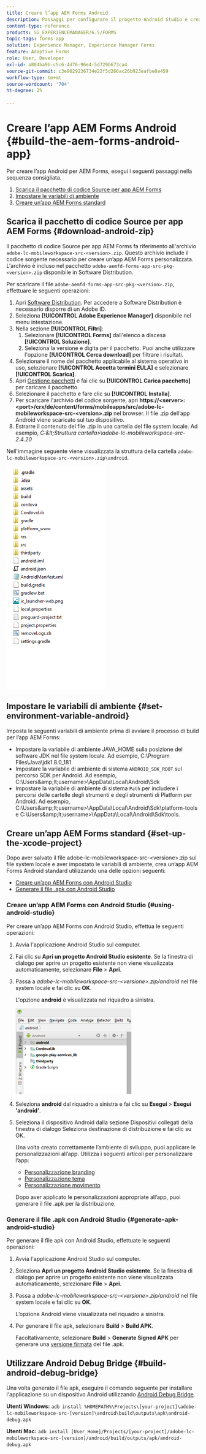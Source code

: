 ```yaml
---
title: Creare l’app AEM Forms Android
description: Passaggi per configurare il progetto Android Studio e creare il file .apk per l’app AEM Forms per Android
content-type: reference
products: SG_EXPERIENCEMANAGER/6.5/FORMS
topic-tags: forms-app
solution: Experience Manager, Experience Manager Forms
feature: Adaptive Forms
role: User, Developer
exl-id: a804ba9b-c5c6-4d76-96e4-5d729b673ca4
source-git-commit: c3e9029236734e22f5d266ac26b923eafbe0a459
workflow-type: tm+mt
source-wordcount: '704'
ht-degree: 2%

---
```


# Creare l’app AEM Forms Android {#build-the-aem-forms-android-app}

Per creare l’app Android per AEM Forms, esegui i seguenti passaggi nella sequenza consigliata.

1. [Scarica il pacchetto di codice Source per app AEM Forms](#download-android-zip)
1. [Impostare le variabili di ambiente](#set-environment-variable-android)
1. [Creare un’app AEM Forms standard](#set-up-the-xcode-project)

## Scarica il pacchetto di codice Source per app AEM Forms {#download-android-zip}

Il pacchetto di codice Source per app AEM Forms fa riferimento all&#39;archivio `adobe-lc-mobileworkspace-src-<version>.zip`. Questo archivio include il codice sorgente necessario per creare un’app AEM Forms personalizzata. L&#39;archivio è incluso nel pacchetto `adobe-aemfd-forms-app-src-pkg-<version>.zip` disponibile in Software Distribution.

Per scaricare il file `adobe-aemfd-forms-app-src-pkg-<version>.zip`, effettuare le seguenti operazioni:

1. Apri [Software Distribution](https://experience.adobe.com/downloads). Per accedere a Software Distribution è necessario disporre di un Adobe ID.
1. Seleziona **[!UICONTROL Adobe Experience Manager]** disponibile nel menu intestazione.
1. Nella sezione **[!UICONTROL Filtri]**:
   1. Selezionare **[!UICONTROL Forms]** dall&#39;elenco a discesa **[!UICONTROL Soluzione]**.
   2. Seleziona la versione e digita per il pacchetto. Puoi anche utilizzare l&#39;opzione **[!UICONTROL Cerca download]** per filtrare i risultati.
1. Selezionare il nome del pacchetto applicabile al sistema operativo in uso, selezionare **[!UICONTROL Accetta termini EULA]** e selezionare **[!UICONTROL Scarica]**.
1. Apri [Gestione pacchetti](https://experienceleague.adobe.com/docs/experience-manager-65-lts/administering/contentmanagement/package-manager.html) e fai clic su **[!UICONTROL Carica pacchetto]** per caricare il pacchetto.
1. Selezionare il pacchetto e fare clic su **[!UICONTROL Installa]**.
1. Per scaricare l&#39;archivio del codice sorgente, apri **https://&lt;server>:&lt;port>/crx/de/content/forms/mobileapps/src/adobe-lc-mobileworkspace-src-&lt;version>.zip** nel browser. Il file .zip dell’app Android viene scaricato sul tuo dispositivo.
1. Estrarre il contenuto del file .zip in una cartella del file system locale. Ad esempio, *C:\&lt;Struttura cartella>\adobe-lc-mobileworkspace-src-2.4.20*

Nell&#39;immagine seguente viene visualizzata la struttura della cartella `adobe-lc-mobileworkspace-src-<version>.zip\android`.

![zip_android_folder_structure](assets/zip_android_folder_structure.png)

## Impostare le variabili di ambiente {#set-environment-variable-android}

Imposta le seguenti variabili di ambiente prima di avviare il processo di build per l’app AEM Forms:

* Impostare la variabile di ambiente JAVA_HOME sulla posizione del software JDK nel file system locale. Ad esempio, C:\Program Files\Java\jdk1.8.0_181
* Impostare la variabile di ambiente di sistema `ANDROID_SDK_ROOT` sul percorso SDK per Android. Ad esempio, C:\Users\&amp;lt;username>\AppData\Local\Android\Sdk
* Impostare la variabile di ambiente di sistema `Path` per includere i percorsi delle cartelle degli strumenti e degli strumenti di Platform per Android. Ad esempio, C:\Users\&amp;lt;username>\AppData\Local\Android\Sdk\platform-tools e C:\Users\&amp;lt;username>\AppData\Local\Android\Sdk\tools.

## Creare un’app AEM Forms standard {#set-up-the-xcode-project}

Dopo aver salvato il file adobe-lc-mobileworkspace-src-&lt;versione>.zip sul file system locale e aver impostato le variabili di ambiente, crea un’app AEM Forms Android standard utilizzando una delle opzioni seguenti:

* [Creare un’app AEM Forms con Android Studio](#using-android-studio)
* [Generare il file .apk con Android Studio](#generate-apk-android-studio)

### Creare un’app AEM Forms con Android Studio {#using-android-studio}

Per creare un’app AEM Forms con Android Studio, effettua le seguenti operazioni:

1. Avvia l&#39;applicazione Android Studio sul computer.
1. Fai clic su **Apri un progetto Android Studio esistente**. Se la finestra di dialogo per aprire un progetto esistente non viene visualizzata automaticamente, selezionare **File** > **Apri**.
1. Passa a *adobe-lc-mobileworkspace-src-&lt;versione>.zip/android* nel file system locale e fai clic su **OK**.

   L&#39;opzione **android** è visualizzata nel riquadro a sinistra.

   ![android_folder_studio](assets/android_folder_studio.png)

1. Seleziona **android** dal riquadro a sinistra e fai clic su **Esegui** > **Esegui &#39;android&#39;**.
1. Seleziona il dispositivo Android dalla sezione Dispositivi collegati della finestra di dialogo Seleziona destinazione di distribuzione e fai clic su OK.

   Una volta creato correttamente l’ambiente di sviluppo, puoi applicare le personalizzazioni all’app. Utilizza i seguenti articoli per personalizzare l’app:

   * [Personalizzazione branding](/help/forms/using/branding-customization.md)
   * [Personalizzazione tema](/help/forms/using/theme-customization.md)
   * [Personalizzazione movimento](/help/forms/using/gesture-customization.md)

   Dopo aver applicato le personalizzazioni appropriate all’app, puoi generare il file .apk per la distribuzione.

### Generare il file .apk con Android Studio {#generate-apk-android-studio}

Per generare il file apk con Android Studio, effettuate le seguenti operazioni:

1. Avvia l&#39;applicazione Android Studio sul computer.
1. Seleziona **Apri un progetto Android Studio esistente**. Se la finestra di dialogo per aprire un progetto esistente non viene visualizzata automaticamente, selezionare **File** > **Apri**.
1. Passa a *adobe-lc-mobileworkspace-src-&lt;versione>.zip/android* nel file system locale e fai clic su **OK**.

   L’opzione Android viene visualizzata nel riquadro a sinistra.

1. Per generare il file apk, selezionare **Build** > **Build APK**.

   Facoltativamente, selezionare **Build** > **Generate Signed APK** per generare una [versione firmata](https://developer.android.com/studio/publish/app-signing) del file .apk.

## Utilizzare Android Debug Bridge {#build-android-debug-bridge}

Una volta generato il file apk, eseguire il comando seguente per installare l&#39;applicazione su un dispositivo Android utilizzando [Android Debug Bridge](https://developer.android.com/tools/adb).

**Utenti Windows:** `adb install %HOMEPATH%\Projects\[your-project]\adobe-lc-mobileworkspace-src-[version]\android\build\outputs\apk\android-debug.apk`

**Utenti Mac:** `adb install [User_Home]/Projects/[your-project]/adobe-lc-mobileworkspace-src-[version]/android/build/outputs/apk/android-debug.apk`
